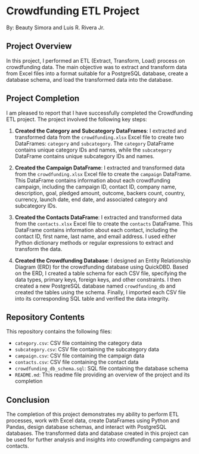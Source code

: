 # Crowdfunding ETL Project

By:  Beauty Simora and Luis R. Rivera Jr.

## Project Overview
In this project, I performed an ETL (Extract, Transform, Load) process on crowdfunding data. The main objective was to extract and transform data from Excel files into a format suitable for a PostgreSQL database, create a database schema, and load the transformed data into the database.

## Project Completion
I am pleased to report that I have successfully completed the Crowdfunding ETL project. The project involved the following key steps:

1. **Created the Category and Subcategory DataFrames**: I extracted and transformed data from the `crowdfunding.xlsx` Excel file to create two DataFrames: `category` and `subcategory`. The `category` DataFrame contains unique category IDs and names, while the `subcategory` DataFrame contains unique subcategory IDs and names.

2. **Created the Campaign DataFrame**: I extracted and transformed data from the `crowdfunding.xlsx` Excel file to create the `campaign` DataFrame. This DataFrame contains information about each crowdfunding campaign, including the campaign ID, contact ID, company name, description, goal, pledged amount, outcome, backers count, country, currency, launch date, end date, and associated category and subcategory IDs.

3. **Created the Contacts DataFrame**: I extracted and transformed data from the `contacts.xlsx` Excel file to create the `contacts` DataFrame. This DataFrame contains information about each contact, including the contact ID, first name, last name, and email address. I used either Python dictionary methods or regular expressions to extract and transform the data.

4. **Created the Crowdfunding Database**: I designed an Entity Relationship Diagram (ERD) for the crowdfunding database using QuickDBD. Based on the ERD, I created a table schema for each CSV file, specifying the data types, primary keys, foreign keys, and other constraints. I then created a new PostgreSQL database named `crowdfunding_db` and created the tables using the schema. Finally, I imported each CSV file into its corresponding SQL table and verified the data integrity.

## Repository Contents
This repository contains the following files:

- `category.csv`: CSV file containing the category data
- `subcategory.csv`: CSV file containing the subcategory data
- `campaign.csv`: CSV file containing the campaign data
- `contacts.csv`: CSV file containing the contact data
- `crowdfunding_db_schema.sql`: SQL file containing the database schema
- `README.md`: This readme file providing an overview of the project and its completion

## Conclusion
The completion of this project demonstrates my ability to perform ETL processes, work with Excel data, create DataFrames using Python and Pandas, design database schemas, and interact with PostgreSQL databases. The transformed data and database created in this project can be used for further analysis and insights into crowdfunding campaigns and contacts.
